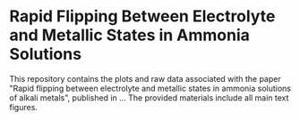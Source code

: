 # Rapid Flipping Between Electrolyte and Metallic States in Ammonia Solutions
This repository contains the plots and raw data associated with the paper "Rapid flipping between electrolyte and metallic states in ammonia solutions of alkali metals", published in ... The provided materials include all main text figures.
